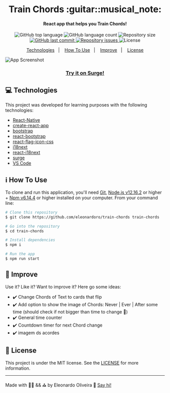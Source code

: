 <h1 align="center">
    Train Chords :guitar::musical_note:
</h1>

<h4 align="center">
    React app that helps you Train Chords!
</h4>

<p align="center">
    <img alt="GitHub top language" src="https://img.shields.io/github/languages/top/eleonardoro/train-chords.svg">
    <img alt="GitHub language count" src="https://img.shields.io/github/languages/count/eleonardoro/train-chords.svg">
    <img alt="Repository size" src="https://img.shields.io/github/repo-size/eleonardoro/train-chords.svg">
    <a href="https://github.com/eleonardoro/train-chords/commits/master">
        <img alt="GitHub last commit" src="https://img.shields.io/github/last-commit/eleonardoro/train-chords.svg">
    </a>
    <a href="https://github.com/eleonardoro/train-chords/issues">
        <img alt="Repository issues" src="https://img.shields.io/github/issues/eleonardoro/train-chords.svg">
    </a>
    <img alt="License" src="https://img.shields.io/badge/license-MIT-yellowgreen">
</p>

<p align="center">
    <a href="#computer-technologies">Technologies</a>&nbsp;&nbsp;&nbsp;|&nbsp;&nbsp;&nbsp;
    <a href="#information_source-how-to-use">How To Use</a>&nbsp;&nbsp;&nbsp;|&nbsp;&nbsp;&nbsp;
    <a href="#page_facing_up-improve">Improve</a>&nbsp;&nbsp;&nbsp;|&nbsp;&nbsp;&nbsp;
    <a href="#memo-license">License</a>
</p>

![App Screenshot](https://res.cloudinary.com/eleonardoro/image/upload/v1591748614/train-chords-english_mgpduz.png)

<p>
    <a href="http://train-chordes.surge.sh/" target="_blank">
        <h3 align="center">
            Try it on Surge!
       </h3>
    </a>
<p>

## :computer: Technologies

This project was developed for learning purposes with the following technologies:

- [React-Native](https://facebook.github.io/react-native/)
- [create-react-app](https://github.com/facebook/create-react-app)
- [bootstrap](https://getbootstrap.com/)
- [react-bootstrap](https://react-bootstrap.github.io/)
- [react-flag-icon-css](https://www.npmjs.com/package/react-flag-icon-css)
- [i18next](https://www.i18next.com/)
- [react-i18next](https://react.i18next.com/)
- [surge](http://surge.sh/)
- [VS Code][vc]


## :information_source: How To Use

To clone and run this application, you'll need [Git](https://git-scm.com), [Node.js v12.16.2][nodejs] or higher + [Npm
v6.14.4][npm] or higher installed on your computer. From your command line:

```bash
# Clone this repository
$ git clone https://github.com/eleonardoro/train-chords train-chords

# Go into the repository
$ cd train-chords

# Install dependencies
$ npm i

# Run the app
$ npm run start

```

## :page_facing_up: Improve

Use it? Like it? Want to improve it? Here go some ideas:
- :heavy_check_mark: Change Chords of Text to cards that flip
- :heavy_check_mark: Add option to show the image of Chords: Never | Ever | After some time (should check if not bigger than time to change :eyes:)
- :heavy_check_mark: General time counter 
- :heavy_check_mark: Countdown timer for next Chord change
- :heavy_check_mark: imagem ds acordes


## :memo: License
This project is under the MIT license. See the
[LICENSE](https://github.com/eleonardoro/train-chords/blob/master/LICENSE) for more information.

---

Made with :purple_heart::heartpulse: && :church: by Eleonardo Oliveira :wave: [Say
hi!](https://www.linkedin.com/in/eleonardo/)

[nodejs]: https://nodejs.org/
[npm]: https://www.npmjs.com/
[vc]: https://code.visualstudio.com/
